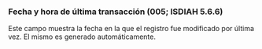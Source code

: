 ### Fecha y hora de última transacción (005; ISDIAH 5.6.6)
Este campo muestra la fecha en la que el registro fue modificado por última vez. El mismo es generado automáticamente.
